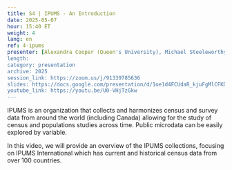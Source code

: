 ```yaml
---
title: S4 | IPUMS - An Introduction
date: 2025-05-07
hour: 15:40 ET
weight: 4
lang: en
ref: 4-ipums
presenter: [Alexandra Cooper (Queen's University), Michael Steeleworthy (Wilfred Laurier University)]
length:
category: presentation
archive: 2025
session_link: https://zoom.us/j/91339785636
slides: https://docs.google.com/presentation/d/1oe1d4FCUdaR_kjuFgMlCFKD2xQXAEiqL/edit?usp=sharing&ouid=109853946981534204449&rtpof=true&sd=true
youtube_link: https://youtu.be/U0-VHjTzGkw
---
```

IPUMS is an organization that collects and harmonizes census and survey data from around the world (including Canada) allowing for the study of census and populations studies across time.  Public microdata can be easily explored by variable.<!--more-->

In this video, we will provide an overview of the IPUMS collections, focusing on IPUMS International which has current and historical census data from over 100 countries.
